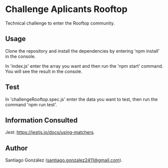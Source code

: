 # Challenge Aplicants Rooftop

Technical challenge to enter the Rooftop community.

## Usage

Clone the repository and install the dependencies by entering 'npm install' in the console.

In 'index.js' enter the array you want and then run the 'npm start' command. You will see the result in the console.

## Test

In 'challengeRooftop.spec.js' enter the data you want to test, then run the command 'npm run test'.

## Information Consulted

Jest: https://jestjs.io/docs/using-matchers.

## Author

Santiago González (santiago.gonzalez2411@gmail.com).
